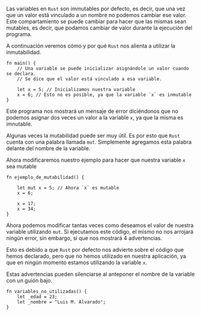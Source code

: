 Las variables en `Rust` son immutables por defecto, es decir, que una vez que un valor 
está vinculado a un nombre no podemos cambiar ese valor. Este compartamiento se puede 
cambiar para hacer que las mismas sean mutables, es decir, que podamos cambiar de valor 
durante la ejecución del programa.

A continuación veremos cómo y por qué `Rust` nos alienta a utilizar la inmutabilidad.

```rust, editable
fn main() {
    // Una variable se puede inicializar asignándole un valor cuando se declara. 
    // Se dice que el valor está vinculado a esa variable.

    let x = 5; // Inicializamos nuestra variable
    x = 6; // Esto no es posible, ya que la variable `x` es inmutable
}
```

Este programa nos mostrará un mensaje de error diciéndonos que no podemos 
asignar dos veces un valor a la variable `x`, ya que la misma es imnutable.

Algunas veces la mutabilidad puede ser muy útil. Es por esto que `Rust` cuenta con una palabra
llamada `mut`. Simplemente agregamos esta palabra delante del nombre de la variable.

Ahora modificaremos nuestro ejemplo para hacer que nuestra variable `x` sea mutable

```rust, editable
fn ejemplo_de_mutabilidad() {

    let mut x = 5; // Ahora `x` es mutable
    x = 6; 
     
    x = 17;
    x = 34;
}
```

Ahora podemos modificar tantas veces como deseamos el valor de nuestra variable utilizando `mut`.
Si ejecutamos este código, el mismo no nos arrojará ningún error, sin embargo, si que nos mostrará
4 advertencias. 

Esto es debido a que `Rust` por defecto nos advierte sobre el código que hemos declarado, pero que no 
hemos utilizado en nuestra aplicación, ya que en ningún momento estamos utilizando la variable `x`.

Estas advertencias pueden silenciarse al anteponer el nombre de la variable con un guión bajo.

```rust, editable
fn variables_no_utilizadas() {
	let _edad = 23;
	let _nombre = "Luis M. Alvarado";
}
```